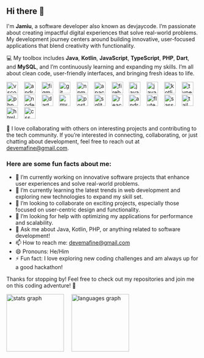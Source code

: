 ## Hi there 👋

I'm **Jamiu**, a software developer also known as devjaycode. I’m passionate about creating impactful digital experiences that solve real-world problems. My development journey centers around building innovative, user-focused applications that blend creativity with functionality.

💻 My toolbox includes **Java**, **Kotlin**, **JavaScript**, **TypeScript**, **PHP**, **Dart**, and **MySQL**, and I’m continuously learning and expanding my skills. I’m all about clean code, user-friendly interfaces, and bringing fresh ideas to life.

<div>
  <img src="https://cdn.jsdelivr.net/gh/devicons/devicon@latest/icons/vscode/vscode-original.svg" height="30" alt="vscode logo"/>
  &nbsp;&nbsp;
  <img src="https://cdn.jsdelivr.net/gh/devicons/devicon@latest/icons/androidstudio/androidstudio-original.svg" height="30" alt="android studio logo"/>
  &nbsp;&nbsp;
  <img src="https://cdn.jsdelivr.net/gh/devicons/devicon@latest/icons/figma/figma-original.svg" height="30" alt="figma logo"/>
  &nbsp;&nbsp;
  <img src="https://cdn.jsdelivr.net/gh/devicons/devicon@latest/icons/git/git-original.svg" height="30" alt="git logo"/>
  &nbsp;&nbsp;
  <img src="https://cdn.jsdelivr.net/gh/devicons/devicon@latest/icons/npm/npm-original-wordmark.svg" height="30" alt="npm logo"/>
  &nbsp;&nbsp;
  <img src="https://cdn.jsdelivr.net/gh/devicons/devicon@latest/icons/apache/apache-original.svg" height="30" alt="apache logo"/>
  &nbsp;&nbsp;
  <img src="https://cdn.jsdelivr.net/gh/devicons/devicon@latest/icons/firebase/firebase-original.svg" height="30" alt="firebase logo"/>
  &nbsp;&nbsp;
  <img src="https://cdn.jsdelivr.net/gh/devicons/devicon@latest/icons/java/java-original.svg" height="30" alt="java logo"/>
  &nbsp;&nbsp;
  <img src="https://cdn.jsdelivr.net/gh/devicons/devicon@latest/icons/javascript/javascript-original.svg" height="30" alt="javascript logo"/>
  &nbsp;&nbsp;
  <img src="https://cdn.jsdelivr.net/gh/devicons/devicon@latest/icons/kotlin/kotlin-original.svg" height="30" alt="kotlin logo"/>
  &nbsp;&nbsp;
  <img src="https://cdn.jsdelivr.net/gh/devicons/devicon@latest/icons/typescript/typescript-original.svg" height="30" alt="typescript logo"/>
  &nbsp;&nbsp;
  <img src="https://cdn.jsdelivr.net/gh/devicons/devicon@latest/icons/php/php-original.svg" height="30" alt="php logo"/>
  &nbsp;&nbsp;
  <img src="https://cdn.jsdelivr.net/gh/devicons/devicon@latest/icons/nodejs/nodejs-original.svg" height="30" alt="node.js logo"/>
  &nbsp;&nbsp;
  <img src="https://cdn.jsdelivr.net/gh/devicons/devicon@latest/icons/dart/dart-original.svg" height="30" alt="dart logo"/>
  &nbsp;&nbsp;
  <img src="https://cdn.jsdelivr.net/gh/devicons/devicon@latest/icons/mysql/mysql-original-wordmark.svg" height="30" alt="mysql logo"/>
  &nbsp;&nbsp;
  <img src="https://cdn.jsdelivr.net/gh/devicons/devicon@latest/icons/postgresql/postgresql-original.svg" height="30" alt="postgreSql logo"/>
  &nbsp;&nbsp;
  <img src="https://cdn.jsdelivr.net/gh/devicons/devicon@latest/icons/sqlite/sqlite-original.svg" height="30" alt="sqlite logo"/>
  &nbsp;&nbsp;
  <img src="https://cdn.jsdelivr.net/gh/devicons/devicon@latest/icons/react/react-original.svg" height="30" alt="react.js logo"/>
  &nbsp;&nbsp;
  <img src="https://cdn.jsdelivr.net/gh/devicons/devicon@latest/icons/android/android-original.svg" height="30" alt="android logo"/>
  &nbsp;&nbsp;
  <img src="https://cdn.jsdelivr.net/gh/devicons/devicon@latest/icons/flutter/flutter-original.svg" height="30" alt="fluter logo"/>
  &nbsp;&nbsp;
  <img src="https://cdn.jsdelivr.net/gh/devicons/devicon@latest/icons/sass/sass-original.svg" height="30" alt="sass logo"/>
  &nbsp;&nbsp;
  <img src="https://cdn.jsdelivr.net/gh/devicons/devicon@latest/icons/tailwindcss/tailwindcss-original.svg" height="30" alt="tailwind logo"/>
  &nbsp;&nbsp;
  <img src="https://cdn.jsdelivr.net/gh/devicons/devicon@latest/icons/html5/html5-original.svg" height="30" alt="html logo"/>
  &nbsp;&nbsp;
  <img src="https://cdn.jsdelivr.net/gh/devicons/devicon@latest/icons/css3/css3-original.svg" height="30" alt="css logo"/>
  &nbsp;&nbsp;
</div>

🚀 I love collaborating with others on interesting projects and contributing to the tech community. If you’re interested in connecting, collaborating, or just chatting about development, feel free to reach out at [devemafine@gmail.com](mailto:devemafine@gmail.com).

### Here are some fun facts about me:

- 🔭 I’m currently working on innovative software projects that enhance user experiences and solve real-world problems.
- 🌱 I’m currently learning the latest trends in web development and exploring new technologies to expand my skill set.
- 👯 I’m looking to collaborate on exciting projects, especially those focused on user-centric design and functionality.
- 🤔 I’m looking for help with optimizing my applications for performance and scalability.
- 💬 Ask me about Java, Kotlin, PHP, or anything related to software development!
- 📫 How to reach me: [devemafine@gmail.com](mailto:devemafine@gmail.com)
- 😄 Pronouns: He/Him
- ⚡ Fun fact: I love exploring new coding challenges and am always up for a good hackathon!

Thanks for stopping by! Feel free to check out my repositories and join me on this coding adventure! 🚀

<div align="left">
  <img src="https://github-readme-stats.vercel.app/api?username=devjaycode&hide_title=false&hide_rank=false&show_icons=true&include_all_commits=true&count_private=true&disable_animations=false&theme=dracula&locale=en&hide_border=false" height="150" alt="stats graph"  />
  &nbsp;&nbsp;&nbsp;
  <img src="https://github-readme-stats.vercel.app/api/top-langs?username=devjaycode&locale=en&hide_title=false&layout=compact&card_width=320&langs_count=5&theme=dracula&hide_border=false" height="150" alt="languages graph"  />
</div>
